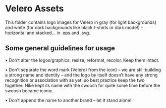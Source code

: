 # Velero Assets

This folder contains logo images for Velero in gray (for light backgrounds) and white (for dark backgrounds like black t-shirts or dark mode!) – horizontal and stacked… in .eps and .svg.

## Some general guidelines for usage

• Don’t alter the logos/graphics: resize, reformat, recolor. Keep them intact.

• Don’t separate the word mark (Velero) from the icon) – we are still building a strong name and identity – and the logo by itself doesn’t have any strong recognition or association with as yet: so best practice keep the two together. Nike kept its name with the swoosh for quite some time before the swoosh became iconic.

• Don’t append the name to another brand – let it stand alone!